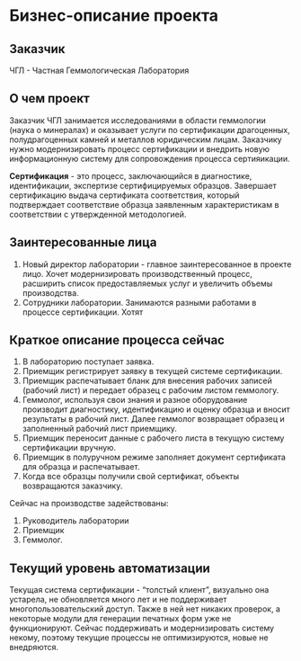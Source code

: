 # Бизнес-описание проекта

## Заказчик

ЧГЛ - Частная Геммологическая Лаборатория

## О чем проект

Заказчик ЧГЛ занимается исследованиями в области геммологии (наука о минералах) и оказывает услуги по сертификации драгоценных, полудрагоценных камней и металлов юридическим лицам. 
Заказчику нужно модернизировать процесс сертификации и внедрить новую информационную систему для сопровождения процесса сертияикации.

**Сертификация** - это процесс, заключающийся в диагностике, идентификации, экспертизе сертифицируемых образцов. Завершает сертификацию выдача сертификата соответствия, который подтверждает соответствие образца заявленным характеристикам в соответствии с утвержденной методологией.

## Заинтересованные лица

1. Новый директор лаборатории - главное заинтересованное в проекте лицо. Хочет модернизировать производственный процесс, расширить список предоставляемых услуг и увеличить объемы производства.
2. Сотрудники лаборатории. Занимаются разными работами в процессе сертификации. Хотят

## Краткое описание процесса сейчас

1. В лабораторию поступает заявка. 
2. Приемщик регистрирует заявку в текущей системе сертификации.
3. Приемщик распечатывает бланк для внесения рабочих записей (рабочий лист) и передает образец с рабочим листом геммологу.
4. Геммолог, используя свои знания и разное оборудование производит диагностику, идентификацию и оценку образца и вносит результаты в рабочий лист. Далее геммолог возвращает образец и заполненный рабочий лист приемщику.
5. Приемщик переносит данные с рабочего листа в текущую систему сертификации вручную.
6. Приемщик в полуручном режиме заполняет документ сертификата для образца и распечатывает.
7. Когда все образцы получили свой сертификат, объекты возвращаются заказчику.

Сейчас на производстве задействованы:
1. Руководитель лаборатории
2. Приемщик
3. Геммолог. 

## Текущий уровень автоматизации

Текущая система сертификации - “толстый клиент”, визуально она устарела, не обновляется много лет и не поддерживает многопользовательский доступ. Также в ней нет никаких проверок, а некоторые модули для генерации печатных форм уже не функционируют. Сейчас поддерживать и модернизировать систему некому, поэтому текущие процессы не оптимизируются, новые не внедряются.